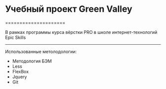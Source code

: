 # Учебный проект Green Valley
=====================

В рамках программы курса вёрстки PRO в школе интернет-технологий Epic Skills

---------------

Использованные метолодологии:

* Методология БЭМ
* Less
* FlexBox
* Jquery
* Git






